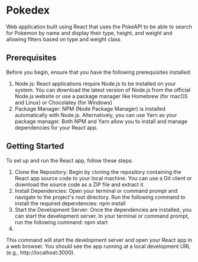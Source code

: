 # Pokedex
Web application built using React that uses the PokeAPI to be able to search for Pokemon by name and display their type, height, and weight and allowing filters based on type and weight class

## Prerequisites
Before you begin, ensure that you have the following prerequisites installed:
1. Node.js: React applications require Node.js to be installed on your system. You can download the latest version of Node.js from the official Node.js website or use a package manager like Homebrew (for macOS and Linux) or Chocolatey (for Windows)
2. Package Manager: NPM (Node Package Manager) is installed automatically with Node.js. Alternatively, you can use Yarn as your package manager. Both NPM and Yarn allow you to install and manage dependencies for your React app.

## Getting Started
To set up and run the React app, follow these steps:
1. Clone the Repository: Begin by cloning the repository containing the React app source code to your local machine. You can use a Git client or download the source code as a ZIP file and extract it.
2. Install Dependencies: Open your terminal or command prompt and navigate to the project's root directory. Run the following command to install the required dependencies: npm install
3. Start the Development Server: Once the dependencies are installed, you can start the development server. In your terminal or command prompt, run the following command: npm start
4. 
This command will start the development server and open your React app in a web browser. You should see the app running at a local development URL (e.g., http://localhost:3000).
